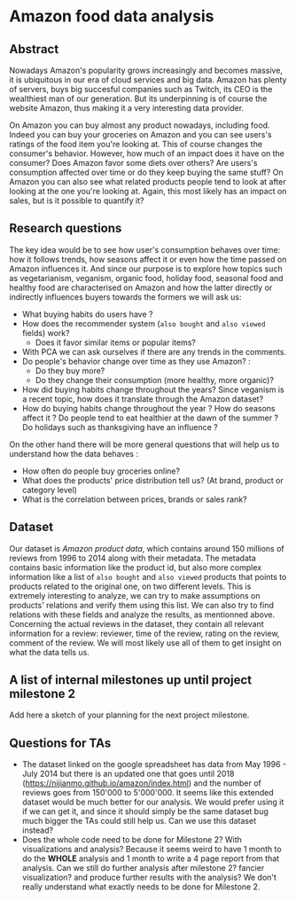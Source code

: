 # Amazon food data analysis

## Abstract
Nowadays Amazon's popularity grows increasingly and becomes massive, it is ubiquitous in our era of cloud services and big data. Amazon has plenty of servers, buys big succesful companies such as Twitch, its CEO is the wealthiest man of our generation. But its underpinning is of course the website Amazon, thus making it a very interesting data provider.

On Amazon you can buy almost any product nowadays, including food. Indeed you can buy your groceries on Amazon and you can see users's ratings of the food item you're looking at. This of course changes the consumer's behavior. However, how much of an impact does it have on the consumer? Does Amazon favor some diets over others? Are users's consumption affected over time or do they keep buying the same stuff? On Amazon you can also see what related products people tend to look at after looking at the one you're looking at. Again, this most likely has an impact on sales, but is it possible to quantify it?

## Research questions
The key idea would be to see how user's consumption behaves over time: how it follows trends, how seasons affect it or even how the time passed on Amazon influences it. And since our purpose is to explore how topics such as vegetarianism, veganism, organic food, holiday food, seasonal food and healthy food are characterised on Amazon and how the latter directly or indirectly influences buyers towards the formers we will ask us:
- What buying habits do users have ?
- How does the recommender system (`also bought` and `also viewed` fields) work?
  - Does it favor similar items or popular items?
- With PCA we can ask ourselves if there are any trends in the comments.
- Do people's behavior change over time as they use Amazon? :
  - Do they buy more?
  - Do they change their consumption (more healthy, more organic)?
- How did buying habits change throughout the years? Since veganism is a recent topic, how does it translate through the Amazon dataset?
- How do buying habits change throughout the year ? How do seasons affect it ? Do people tend to eat healthier at the dawn of the summer ? Do holidays such as thanksgiving have an influence ?

On the other hand there will be more general questions that will help us to understand how the data behaves :
- How often do people buy groceries online?
- What does the products' price distribution tell us? (At brand, product or category level)
- What is the correlation between prices, brands or sales rank?

## Dataset
Our dataset is _Amazon product data_, which contains around 150 millions of reviews from 1996 to 2014 along with their metadata. The metadata contains basic information like the product id, but also more complex information like a list of `also bought` and `also viewed` products that points to products related to the original one, on two different levels. This is extremely interesting to analyze, we can try to make assumptions on products' relations and verify them using this list. We can also try to find relations with these fields and analyze the results, as mentionned above. Concerning the actual reviews in the dataset, they contain all relevant information for a review: reviewer, time of the review, rating on the review, comment of the review. We will most likely use all of them to get insight on what the data tells us.

## A list of internal milestones up until project milestone 2
Add here a sketch of your planning for the next project milestone.

## Questions for TAs
- The dataset linked on the google spreadsheet has data from May 1996 - July 2014 but there is an updated one that goes until 2018 (https://nijianmo.github.io/amazon/index.html) and the number of reviews goes from 150'000 to 5'000'000. It seems like this extended dataset would be much better for our analysis. We would prefer using it if we can get it, and since it should simply be the same dataset bug much bigger the TAs could still help us. Can we use this dataset instead?
- Does the whole code need to be done for Milestone 2? With visualizations and analysis? Because it seems weird to have 1 month to do the **WHOLE** analysis and 1 month to write a 4 page report from that analysis. Can we still do further analysis after milestone 2? fancier visualization? and produce further results with the analysis? We don't really understand what exactly needs to be done for Milestone 2.
